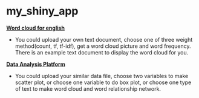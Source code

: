 # my_shiny_app

**[Word cloud for english](https://beibeikong.shinyapps.io/word_cloud_for_english/ )**

- You could upload your own text document, choose one of three weight method(count, tf, tf-idf), get a word cloud picture and word frequency.
There is an example text document to display the word cloud for you.



**[Data Analysis Platform](https://beibeikong.shinyapps.io/data_analysis/ )**

- You could upload your similar data file, choose two variables to make scatter plot, or choose one variable to do box plot, or choose one type of text to make word cloud and word relationship network.
